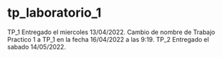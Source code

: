 # tp_laboratorio_1

TP_1 Entregado el miercoles 13/04/2022. Cambio de nombre de Trabajo Practico 1 a TP_1 en la fecha 16/04/2022 a las 9:19.
TP_2 Entregado el sabado 14/05/2022. 
